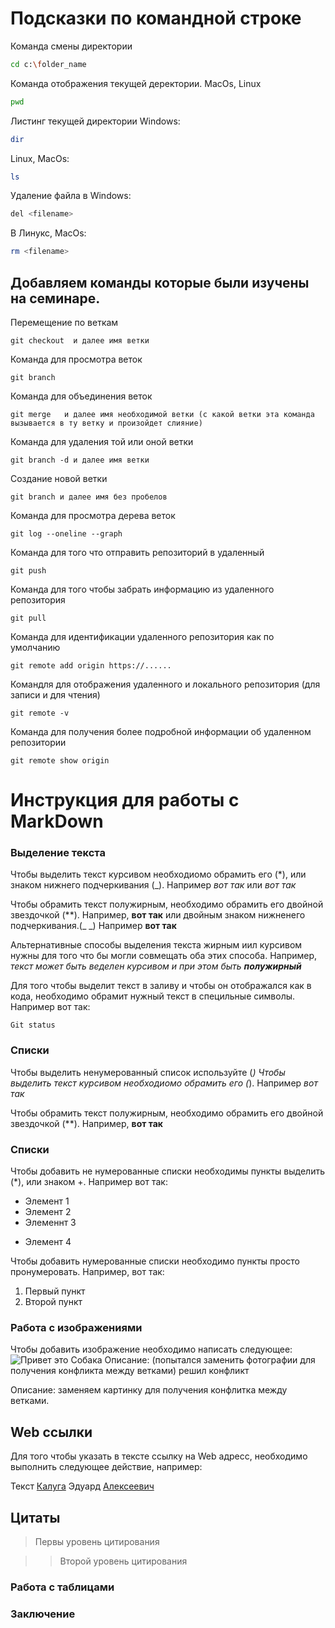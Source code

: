 # Подсказки по командной строке

Команда смены директории
```sh
cd c:\folder_name
```

Команда отображения текущей деректории. MacOs, Linux
```sh
pwd
```

Листинг текущей директории Windows:
```sh
dir
```
Linux, MacOs:
```sh
ls
```

Удаление файла в Windows:
```sh
del <filename>

```
В Линукс, MacOs:
```sh
rm <filename>
```
## Добавляем команды которые были изучены на семинаре.

Перемещение по веткам 
```
git checkout  и далее имя ветки
```

Команда для просмотра веток
```
git branch
``````
Команда для объединения веток
```
git merge   и далее имя необходимой ветки (с какой ветки эта команда вызывается в ту ветку и произойдет слияние)
```

Команда для удаления той или оной ветки
```
git branch -d и далее имя ветки 
```

Создание новой ветки
```
git branch и далее имя без пробелов
```

Команда для просмотра дерева веток
```
git log --oneline --graph
````
Команда для того что отправить репозиторий в удаленный
```
git push
```
Команда для того чтобы забрать информацию из удаленного репозитория
```
git pull
```
Команда для идентификации удаленного репозитория как по умолчанию
```
git remote add origin https://......
```
Командля для отображения удаленного и локального репозитория (для записи и для чтения)
```
git remote -v
```
Команда для получения более подробной информации об удаленном репозитории
```
git remote show origin
```


# Инструкция для работы с MarkDown

### Выделение текста

Чтобы выделить текст курсивом необходиомо обрамить его (*), или знаком нижнего подчеркивания (_). Например *вот так* или _вот так_

Чтобы обрамить текст полужирным, необходимо обрамить его двойной звездочкой (**). 
Например, **вот так** или двойным знаком нижненего подчеркивания.(_ _) Например __вот так__ 

Альтернативные способы выделения текста жирным иил курсивом нужны для того что бы могли совмещать оба этих способа. Например,  _текст может быть веделен курсивом и при этом быть **полужирный**_


Для того чтобы выделит текст в заливу и чтобы он отображался как в кода, необходимо обрамит нужный текст в специльные символы. Например вот так: 
```
Git status
```


### Списки

Чтобы выделить ненумерованный список используйте (*)
Чтобы выделить текст курсивом необходиомо обрамить его (*). Например *вот так*

Чтобы обрамить текст полужирным, необходимо обрамить его двойной звездочкой (**). 
Например, **вот так**

### Списки

Чтобы добавить не нумерованные списки необходимы пункты выделить (*), или знаком +. Например вот так:
* Элемент 1
* Элемент 2
* Элеменнт 3
+ Элемент 4

Чтобы добавить нумерованные списки необходимо пункты просто пронумеровать.
Например, вот так:
1. Первый пункт
2. Второй пункт

### Работа с изображениями

Чтобы добавить изображение необходимо написать следующее:
![Привет  это Собака](dog.jpeg)
Описание: (попытался заменить фотографии для получения конфликта между ветками) решил конфликт


Описание: заменяем картинку для получения конфлитка между ветками.

## Web ссылки

Для того чтобы указать в тексте ссылку на Web адресс, необходимо выполнить следующее действие, например: 

Текст [Калуга](http.kaluga.com   "Фамилия") Эдуард [Алексеевич](http.alekseevich.com "Отчество")

##  Цитаты

> Первы  уровень цитирования

>> Второй уровень цитирования

### Работа с таблицами

### Заключение

